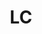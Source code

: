 ---
post_id:    2019-LC
title:      LC
images:
  - ext:    01.jpg
    width:  2400
    height: 1802
    meta:   St. Lucia
tags:
  - Caribbean
---